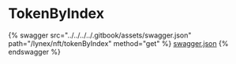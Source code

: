 # TokenByIndex

{% swagger src="../../../../.gitbook/assets/swagger.json" path="/lynex/nft/tokenByIndex" method="get" %}
[swagger.json](../../../../.gitbook/assets/swagger.json)
{% endswagger %}
